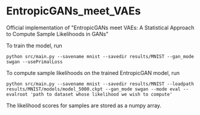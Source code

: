 # EntropicGANs_meet_VAEs
Official implementation of "EntropicGANs meet VAEs: A Statistical Approach to Compute Sample Likelihoods in GANs"

To train the model, run
```
python src/main.py --savename mnist --savedir results/MNIST --gan_mode swgan --usePrimalLoss
```

To compute sample likelihoods on the trained EntropicGAN model, run
```
python src/main.py --savename mnist --savedir results/MNIST --loadpath results/MNIST/models/model_5000.ckpt --gan_mode swgan --mode eval --evalroot 'path to dataset whose likelihood we wish to compute'
```

The likelihood scores for samples are stored as a numpy array.
